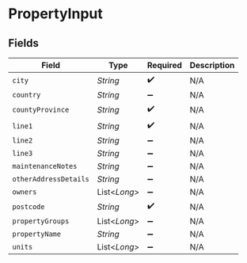 # PropertyInput


## Fields

| Field                 | Type                  | Required              | Description           |
| --------------------- | --------------------- | --------------------- | --------------------- |
| `city`                | *String*              | :heavy_check_mark:    | N/A                   |
| `country`             | *String*              | :heavy_minus_sign:    | N/A                   |
| `countyProvince`      | *String*              | :heavy_check_mark:    | N/A                   |
| `line1`               | *String*              | :heavy_check_mark:    | N/A                   |
| `line2`               | *String*              | :heavy_minus_sign:    | N/A                   |
| `line3`               | *String*              | :heavy_minus_sign:    | N/A                   |
| `maintenanceNotes`    | *String*              | :heavy_minus_sign:    | N/A                   |
| `otherAddressDetails` | *String*              | :heavy_minus_sign:    | N/A                   |
| `owners`              | List<*Long*>          | :heavy_minus_sign:    | N/A                   |
| `postcode`            | *String*              | :heavy_check_mark:    | N/A                   |
| `propertyGroups`      | List<*Long*>          | :heavy_minus_sign:    | N/A                   |
| `propertyName`        | *String*              | :heavy_minus_sign:    | N/A                   |
| `units`               | List<*Long*>          | :heavy_minus_sign:    | N/A                   |